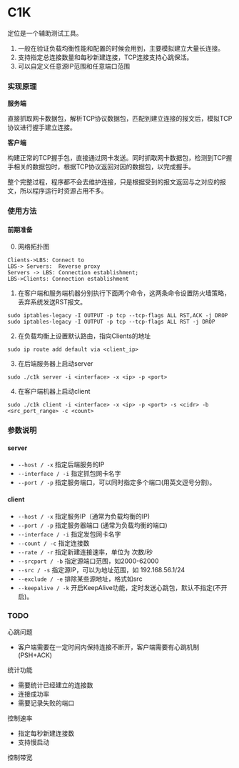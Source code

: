 # C1K

定位是一个辅助测试工具。

1. 一般在验证负载均衡性能和配置的时候会用到，主要模拟建立大量长连接。 
2. 支持指定总连接数量和每秒新建连接，TCP连接支持心跳保活。
3. 可以自定义任意源IP范围和任意端口范围

### 实现原理
**服务端**

直接抓取网卡数据包，解析TCP协议数据包，匹配到建立连接的报文后，模拟TCP协议进行握手建立连接。

**客户端**

构建正常的TCP握手包，直接通过网卡发送。同时抓取网卡数据包，检测到TCP握手相关的数据包时，根据TCP协议返回对因的数据包，以完成握手。

整个完整过程，程序都不会去维护连接，只是根据受到的报文返回与之对应的报文，所以程序运行时资源占用不多。


### 使用方法

#### 前期准备
0. 网络拓扑图

```sequence
Clients->LBS: Connect to
LBS-> Servers:  Reverse proxy
Servers -> LBS: Connection establishment;
LBS->Clients: Connection establishment
```

1. 在客户端和服务端机器分别执行下面两个命令，这两条命令设置防火墙策略，丢弃系统发送RST报文。
```shell
sudo iptables-legacy -I OUTPUT -p tcp --tcp-flags ALL RST,ACK -j DROP
sudo iptables-legacy -I OUTPUT -p tcp --tcp-flags ALL RST -j DROP
```
2. 在负载均衡上设置默认路由，指向Clients的地址
```shell
sudo ip route add default via <client_ip>
```
3. 在后端服务器上启动server
```shell
sudo ./c1k server -i <interface> -x <ip> -p <port>
```

4. 在客户端机器上启动client
```client
sudo ./c1k client -i <interface> -x <ip> -p <port> -s <cidr> -b <src_port_range> -c <count>
```

### 参数说明
#### server
 -  ` --host / -x ` 指定后端服务的IP
 -  ` --interface / -i ` 指定抓包网卡名字
 -  ` --port / -p ` 指定服务端口，可以同时指定多个端口(用英文逗号分割)。
#### client
 - ` --host / -x ` 指定服务IP（通常为负载均衡的IP)
 - ` --port / -p ` 指定服务器端口 (通常为负载均衡的端口)
 - ` --interface / -i ` 指定发包网卡名字
 - ` --count / -c ` 指定连接数
 - ` --rate / -r ` 指定新建连接速率，单位为 次数/秒
 - ` --srcport / -b ` 指定源端口范围，如2000-62000
 - ` --src / -s ` 指定源IP，可以为地址范围，如 192.168.56.1/24 
 - ` --exclude / -e ` 排除某些源地址，格式如src
 - ` --keepalive / -k ` 开启KeepAlive功能，定时发送心跳包，默认不指定(不开启)。

### TODO
心跳问题

- 客户端需要在一定时间内保持连接不断开，客户端需要有心跳机制(PSH+ACK)

统计功能

 - 需要统计已经建立的连接数
 - 连接成功率
 - 需要记录失败的端口

控制速率

 - 指定每秒新建连接数
 - 支持慢启动

控制带宽